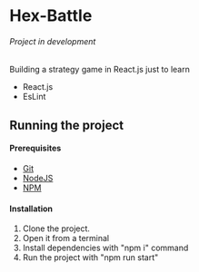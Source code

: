 # Hex-Battle

###### Project in development

Building a strategy game in React.js just to learn

- React.js
- EsLint

## Running the project

#### Prerequisites

- [Git](https://git-scm.com/)
- [NodeJS](https://nodejs.org/)
- [NPM](https://www.npmjs.com/)

#### Installation  
  
1. Clone the project.
1. Open it from a terminal
1. Install dependencies with "npm i" command
1. Run the project with "npm run start"
